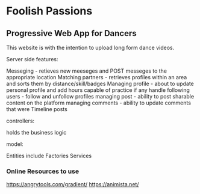 # Foolish Passions
## Progressive Web App for Dancers

This website is with the intention to upload long form dance videos. 

Server side features:

Messeging - retieves new meeseges and POST messeges to the appropriate location
Matching partners - retrieves profiles within an area and sorts them by distance/skill/badges
Managing profile - about to update personal profile and add hours capable of practice if any
handle following users - follow and unfollow profiles
managing post - ability to post sharable content on the platform
managing comments - ability to update comments that were 
Timeline posts

controllers:

holds the business logic

model:

Entities include 
Factories
Services

### Online Resources to use

https://angrytools.com/gradient/
https://animista.net/
